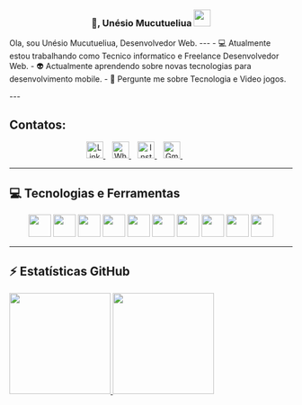 <h3 align='center'>
👋, Unésio Mucutueliua <img src="https://github.com/TheDudeThatCode/TheDudeThatCode/blob/master/Assets/Earth.gif" width="30px">
</h3>

<p align='left'>
Ola, sou Unésio Mucutueliua, Desenvolvedor Web.
---
- 💻 Atualmente estou trabalhando como Tecnico informatico e Freelance Desenvolvedor Web.
- 👽 Actualmente aprendendo sobre novas tecnologias para desenvolvimento mobile.
- 💬 Pergunte me sobre Tecnologia e Video jogos.
</p>
---

## Contatos:
<div align="center">
<a target="_blank" href="https://www.linkedin.com/in/unesio-severino/">
  <img alt="LinkdeIN" height="30" src="https://img.shields.io/badge/LinkedIn-0077B5?style=for-the-badge&logo=linkedin&logoColor=white" />
</a>&nbsp;&nbsp;
<a target="_blank" href="https://api.whatsapp.com/send?phone=+258842457175">
  <img alt="Whatsapp" height="30" src="https://img.shields.io/badge/WhatsApp-25D366?style=for-the-badge&logo=whatsapp&logoColor=white" />
</a>&nbsp;&nbsp;
<a target="_blank" href="https://www.instagram.com/unesio._.charger/">
  <img alt="Instagram" height="30" src="https://img.shields.io/badge/Instagram-E4405F?style=for-the-badge&logo=instagram&logoColor=white " />
</a>&nbsp;&nbsp;
<a target="_blank" href="mailto:unesio.private@gmail.com">
  <img alt="Gmail" height="30" src="https://img.shields.io/badge/Gmail-D14836?style=for-the-badge&logo=gmail&logoColor=white " />
</a>&nbsp;&nbsp;&nbsp;&nbsp;&nbsp;&nbsp;&nbsp;&nbsp;&nbsp;&nbsp;&nbsp;&nbsp;&nbsp;&nbsp;&nbsp;
</div>

---

## 💻 Tecnologias e Ferramentas

<div align="center">
<p>

<img src="https://cdn.jsdelivr.net/gh/devicons/devicon/icons/html5/html5-plain-wordmark.svg" width="40" height="40"/>
<img src="https://cdn.jsdelivr.net/gh/devicons/devicon/icons/php/php-plain.svg" width="40" height="40"/>    
<img src="https://cdn.jsdelivr.net/gh/devicons/devicon/icons/bootstrap/bootstrap-plain.svg" width="40" height="40"/>
<img src="https://cdn.jsdelivr.net/gh/devicons/devicon/icons/css3/css3-plain-wordmark.svg" width="40" height="40"/>
<img src="https://cdn.jsdelivr.net/gh/devicons/devicon/icons/firebase/firebase-plain.svg" width="40" height="40"/>
<img src="https://cdn.jsdelivr.net/gh/devicons/devicon/icons/javascript/javascript-original.svg" width="40" height="40"/>
<img src="https://cdn.jsdelivr.net/gh/devicons/devicon/icons/mysql/mysql-original-wordmark.svg" width="40" height="40"/>
<img src="https://cdn.jsdelivr.net/gh/devicons/devicon/icons/laravel/laravel-plain-wordmark.svg" width="40" height="40"/>                 
<img src="https://cdn.jsdelivr.net/gh/devicons/devicon/icons/nextjs/nextjs-original-wordmark.svg" width="40" height="40"/>
<img src="https://cdn.jsdelivr.net/gh/devicons/devicon/icons/git/git-plain.svg" width="40" height="40"/>
          
          
</div>
  
---
## ⚡ Estatísticas GitHub
<div>
<a href="https://github.com/Unesio-Severino">
<img height="180em" src="https://github-readme-stats.vercel.app/api/top-langs/?username=Unesio-Severino&layout=compact&langs_count=7&theme=graywhite"/>
<img height="180em" src="https://github-readme-stats.vercel.app/api?username=Unesio-Severino&show_icons=true&theme=graywhite&include_all_commits=true&count_private=true"/>
</div>
